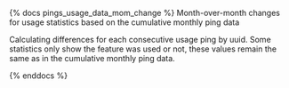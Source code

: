 {% docs pings_usage_data_mom_change %}
Month-over-month changes for usage statistics based on the cumulative monthly ping data

Calculating differences for each consecutive usage ping by uuid. Some statistics only show the feature was used or not, these values remain the same as in the cumulative monthly ping data.

{% enddocs %}
